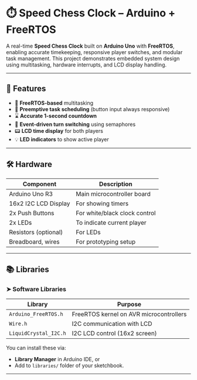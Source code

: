 # ⏱️ Speed Chess Clock – Arduino + FreeRTOS

A real-time **Speed Chess Clock** built on **Arduino Uno** with **FreeRTOS**, enabling accurate timekeeping, responsive player switches, and modular task management. This project demonstrates embedded system design using multitasking, hardware interrupts, and LCD display handling.

---

## 🚀 Features

- 🧠 **FreeRTOS-based** multitasking
- 🔁 **Preemptive task scheduling** (button input always responsive)
- ⌛ **Accurate 1-second countdown**
- 🔘 **Event-driven turn switching** using semaphores
- 📟 **LCD time display** for both players
- 💡 **LED indicators** to show active player

---

## 🛠️ Hardware 

| Component            | Description                     |
|---------------------|---------------------------------|
| Arduino Uno R3       | Main microcontroller board      |
| 16x2 I2C LCD Display | For showing timers              |
| 2x Push Buttons      | For white/black clock control   |
| 2x LEDs              | To indicate current player      |
| Resistors (optional) | For LEDs                        |
| Breadboard, wires    | For prototyping setup           |

---

## 📚 Libraries 

### ➤ **Software Libraries**

| Library               | Purpose                              |
|------------------------|--------------------------------------|
| `Arduino_FreeRTOS.h`  | FreeRTOS kernel on AVR microcontrollers |
| `Wire.h`              | I2C communication with LCD           |
| `LiquidCrystal_I2C.h` | I2C LCD control (16x2 screen)        |

You can install these via:
- **Library Manager** in Arduino IDE, or
- Add to `libraries/` folder of your sketchbook.

---


